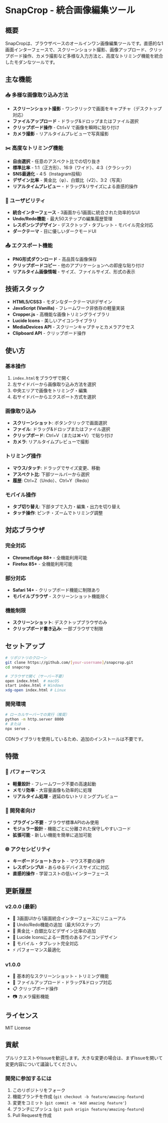 # SnapCrop - 統合画像編集ツール

## 概要

SnapCropは、ブラウザベースのオールインワン画像編集ツールです。直感的な1画面インターフェースで、スクリーンショット撮影、画像アップロード、クリップボード操作、カメラ撮影など多様な入力方法と、高度なトリミング機能を統合したモダンなツールです。

## 主な機能

### 📥 多様な画像取り込み方法
- **スクリーンショット撮影** - ワンクリックで画面をキャプチャ（デスクトップ対応）
- **ファイルアップロード** - ドラッグ&ドロップまたはファイル選択
- **クリップボード操作** - Ctrl+V で画像を瞬時に貼り付け
- **カメラ撮影** - リアルタイムプレビューで写真撮影

### ✂️ 高度なトリミング機能
- **自由選択** - 任意のアスペクト比での切り抜き
- **標準比率** - 1:1（正方形）、16:9（ワイド）、4:3（クラシック）
- **SNS最適化** - 4:5（Instagram投稿）
- **デザイン比率** - 黄金比（φ）、白銀比（√2）、3:2（写真）
- **リアルタイムプレビュー** - ドラッグ&リサイズによる直感的操作

### 🎨 ユーザビリティ
- **統合インターフェース** - 3画面から1画面に統合された効率的なUI
- **Undo/Redo機能** - 最大50ステップの編集履歴管理
- **レスポンシブデザイン** - デスクトップ・タブレット・モバイル完全対応
- **ダークテーマ** - 目に優しいダークモードUI

### 📤 エクスポート機能
- **PNG形式ダウンロード** - 高品質な画像保存
- **クリップボードコピー** - 他のアプリケーションへの即座な貼り付け
- **リアルタイム画像情報** - サイズ、ファイルサイズ、形式の表示

## 技術スタック

- **HTML5/CSS3** - モダンなダークテーマUIデザイン
- **JavaScript (Vanilla)** - フレームワーク非依存の軽量実装
- **Cropper.js** - 高機能な画像トリミングライブラリ
- **Lucide Icons** - 美しいアイコンライブラリ
- **MediaDevices API** - スクリーンキャプチャとカメラアクセス
- **Clipboard API** - クリップボード操作

## 使い方

### 基本操作
1. `index.html`をブラウザで開く
2. 左サイドバーから画像取り込み方法を選択
3. 中央エリアで画像をトリミング・編集
4. 右サイドバーからエクスポート方式を選択

### 画像取り込み
- **スクリーンショット**: ボタンクリックで画面選択
- **ファイル**: ドラッグ&ドロップまたはファイル選択
- **クリップボード**: Ctrl+V（または⌘+V）で貼り付け
- **カメラ**: リアルタイムプレビューで撮影

### トリミング操作
- **マウス/タッチ**: ドラッグでサイズ変更、移動
- **アスペクト比**: 下部ツールバーから選択
- **履歴**: Ctrl+Z（Undo）、Ctrl+Y（Redo）

### モバイル操作
- **タブ切り替え**: 下部タブで入力・編集・出力を切り替え
- **タッチ操作**: ピンチ・ズームでトリミング調整

## 対応ブラウザ

### 完全対応
- **Chrome/Edge 88+** - 全機能利用可能
- **Firefox 85+** - 全機能利用可能

### 部分対応
- **Safari 14+** - クリップボード機能に制限あり
- **モバイルブラウザ** - スクリーンショット機能除く

### 機能制限
- **スクリーンショット**: デスクトップブラウザのみ
- **クリップボード書き込み**: 一部ブラウザで制限

## セットアップ

```bash
# リポジトリのクローン
git clone https://github.com/[your-username]/snapcrop.git
cd snapcrop

# ブラウザで開く（サーバー不要）
open index.html  # macOS
start index.html # Windows
xdg-open index.html # Linux
```

### 開発環境
```bash
# ローカルサーバーでの実行（推奨）
python -m http.server 8000
# または
npx serve .
```

CDNライブラリを使用しているため、追加のインストールは不要です。

## 特徴

### 🚀 パフォーマンス
- **軽量設計** - フレームワーク不要の高速起動
- **メモリ効率** - 大容量画像も効率的に処理
- **リアルタイム処理** - 遅延のないトリミングプレビュー

### 🔧 開発者向け
- **プラグイン不要** - ブラウザ標準APIのみ使用
- **モジュラー設計** - 機能ごとに分離された保守しやすいコード
- **拡張可能** - 新しい機能を簡単に追加可能

### 🌐 アクセシビリティ
- **キーボードショートカット** - マウス不要の操作
- **レスポンシブUI** - あらゆるデバイスサイズに対応
- **直感的操作** - 学習コストの低いインターフェース

## 更新履歴

### v2.0.0 (最新)
- 🎨 3画面UIから1画面統合インターフェースにリニューアル
- 🔄 Undo/Redo機能の追加（最大50ステップ）
- 📐 黄金比・白銀比などデザイン比率の追加
- 🎯 Lucide Iconsによる一貫性のあるアイコンデザイン
- 📱 モバイル・タブレット完全対応
- ⚡ パフォーマンス最適化

### v1.0.0
- 📸 基本的なスクリーンショット・トリミング機能
- 📂 ファイルアップロード・ドラッグ&ドロップ対応
- 📋 クリップボード操作
- 📷 カメラ撮影機能

## ライセンス

MIT License

## 貢献

プルリクエストやIssueを歓迎します。大きな変更の場合は、まずIssueを開いて変更内容について議論してください。

### 開発に参加するには
1. このリポジトリをフォーク
2. 機能ブランチを作成 (`git checkout -b feature/amazing-feature`)
3. 変更をコミット (`git commit -m 'Add amazing feature'`)
4. ブランチにプッシュ (`git push origin feature/amazing-feature`)
5. Pull Requestを作成